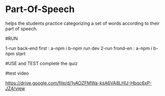 # Part-Of-Speech
 helps the students practice categorizing a set of words according to their part of speech.
 
 #RUN
 
 1-run back-end first :
 a-npm i
 b-npm run dev
 2-run frond-en :
 a-npm i
 b-npm start  
 
 #USE and TEST
 complete the quiz 
 
 #test video
 
 https://drive.google.com/file/d/1yAOZFMWa-ksA6VA8LHlJ-Hbqc6xP-JZ4/view
 


